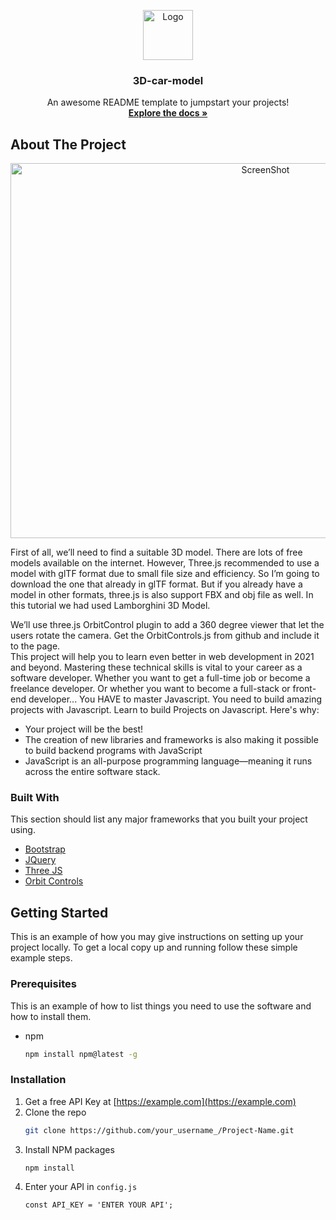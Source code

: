 <p align="center">
<a href="https://www.youtube.com/c/epicprogrammer/">
    <img src="https://user-images.githubusercontent.com/73644573/119261615-ce73a880-bbf5-11eb-9fa3-4614b60e0126.png" alt="Logo" width="80" height="80">
  </a>

<h3 align="center">3D-car-model</h3>

  <p align="center">
    An awesome README template to jumpstart your projects!
    <br />
    <a href="https://github.com/othneildrew/Best-README-Template"><strong>Explore the docs »</strong></a>
  
  
  ## About The Project

<p align="center">
  <a href="https://santosharron.github.io/3D-car-model/">
    <img src="https://user-images.githubusercontent.com/73644573/119262368-93bf3f80-bbf8-11eb-9b05-afce09af4542.gif" alt="ScreenShot" width="800" height="600">
  </a>

First of all, we’ll need to find a suitable 3D model. There are lots of free models available on the internet. However, Three.js recommended to use a model with glTF format due to small file size and efficiency. So I’m going to download the one that already in glTF format. But if you already have a model in other formats, three.js is also support FBX and obj file as well. In this tutorial we had used Lamborghini 3D Model.

We’ll use three.js OrbitControl plugin to add a 360 degree viewer that let the users rotate the camera. Get the OrbitControls.js from github and include it to the page.
    <br />
This project will help you to learn even better in web development in 2021 and beyond. Mastering these technical skills is vital to your career as a software developer. Whether you want to get a full-time job or become a freelance developer. Or whether you want to become a full-stack or front-end developer... You HAVE to master Javascript. You need to build amazing projects with Javascript. Learn to build Projects on Javascript.
    Here's why:
* Your project will be the best!
* The creation of new libraries and frameworks is also making it possible to build backend programs with JavaScript
* JavaScript is an all-purpose programming language—meaning it runs across the entire software stack.


### Built With

This section should list any major frameworks that you built your project using.
* [Bootstrap](https://getbootstrap.com)
* [JQuery](https://jquery.com)
* [Three JS](https://threejs.org/)
* [Orbit Controls](https://threejs.org/docs/#examples/en/controls/OrbitControls)



<!-- GETTING STARTED -->
## Getting Started

This is an example of how you may give instructions on setting up your project locally.
To get a local copy up and running follow these simple example steps.

### Prerequisites

This is an example of how to list things you need to use the software and how to install them.
* npm
  ```sh
  npm install npm@latest -g
  ```

### Installation

1. Get a free API Key at [https://example.com](https://example.com)
2. Clone the repo
   ```sh
   git clone https://github.com/your_username_/Project-Name.git
   ```
3. Install NPM packages
   ```sh
   npm install
   ```
4. Enter your API in `config.js`
   ```JS
   const API_KEY = 'ENTER YOUR API';
   ```



